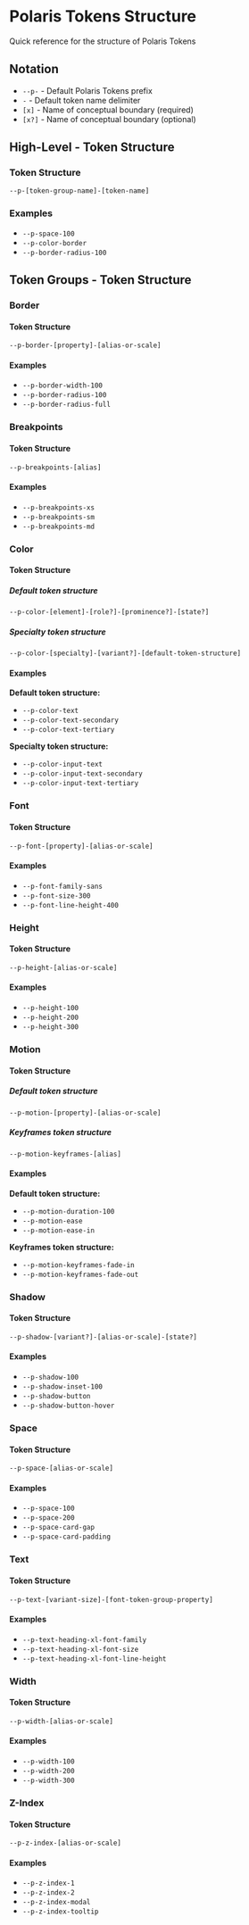 # Polaris Tokens Structure

Quick reference for the structure of Polaris Tokens

## Notation

- `--p-` - Default Polaris Tokens prefix
- `-` - Default token name delimiter
- `[x]` - Name of conceptual boundary (required)
- `[x?]` - Name of conceptual boundary (optional)

## High-Level - Token Structure

### Token Structure

`--p-[token-group-name]-[token-name]`

### Examples

- `--p-space-100`
- `--p-color-border`
- `--p-border-radius-100`

## Token Groups - Token Structure

### Border

#### Token Structure

`--p-border-[property]-[alias-or-scale]`

#### Examples

- `--p-border-width-100`
- `--p-border-radius-100`
- `--p-border-radius-full`

### Breakpoints

#### Token Structure

`--p-breakpoints-[alias]`

#### Examples

- `--p-breakpoints-xs`
- `--p-breakpoints-sm`
- `--p-breakpoints-md`

### Color

#### Token Structure

##### Default token structure

`--p-color-[element]-[role?]-[prominence?]-[state?]`

##### Specialty token structure

`--p-color-[specialty]-[variant?]-[default-token-structure]`

#### Examples

**Default token structure:**

- `--p-color-text`
- `--p-color-text-secondary`
- `--p-color-text-tertiary`

**Specialty token structure:**

- `--p-color-input-text`
- `--p-color-input-text-secondary`
- `--p-color-input-text-tertiary`

### Font

#### Token Structure

`--p-font-[property]-[alias-or-scale]`

#### Examples

- `--p-font-family-sans`
- `--p-font-size-300`
- `--p-font-line-height-400`

### Height

#### Token Structure

`--p-height-[alias-or-scale]`

#### Examples

- `--p-height-100`
- `--p-height-200`
- `--p-height-300`

### Motion

#### Token Structure

##### Default token structure

`--p-motion-[property]-[alias-or-scale]`

##### Keyframes token structure

`--p-motion-keyframes-[alias]`

#### Examples

**Default token structure:**

- `--p-motion-duration-100`
- `--p-motion-ease`
- `--p-motion-ease-in`

**Keyframes token structure:**

- `--p-motion-keyframes-fade-in`
- `--p-motion-keyframes-fade-out`

### Shadow

#### Token Structure

`--p-shadow-[variant?]-[alias-or-scale]-[state?]`

#### Examples

- `--p-shadow-100`
- `--p-shadow-inset-100`
- `--p-shadow-button`
- `--p-shadow-button-hover`

### Space

#### Token Structure

`--p-space-[alias-or-scale]`

#### Examples

- `--p-space-100`
- `--p-space-200`
- `--p-space-card-gap`
- `--p-space-card-padding`

### Text

#### Token Structure

`--p-text-[variant-size]-[font-token-group-property]`

#### Examples

- `--p-text-heading-xl-font-family`
- `--p-text-heading-xl-font-size`
- `--p-text-heading-xl-font-line-height`

### Width

#### Token Structure

`--p-width-[alias-or-scale]`

#### Examples

- `--p-width-100`
- `--p-width-200`
- `--p-width-300`

### Z-Index

#### Token Structure

`--p-z-index-[alias-or-scale]`

#### Examples

- `--p-z-index-1`
- `--p-z-index-2`
- `--p-z-index-modal`
- `--p-z-index-tooltip`
